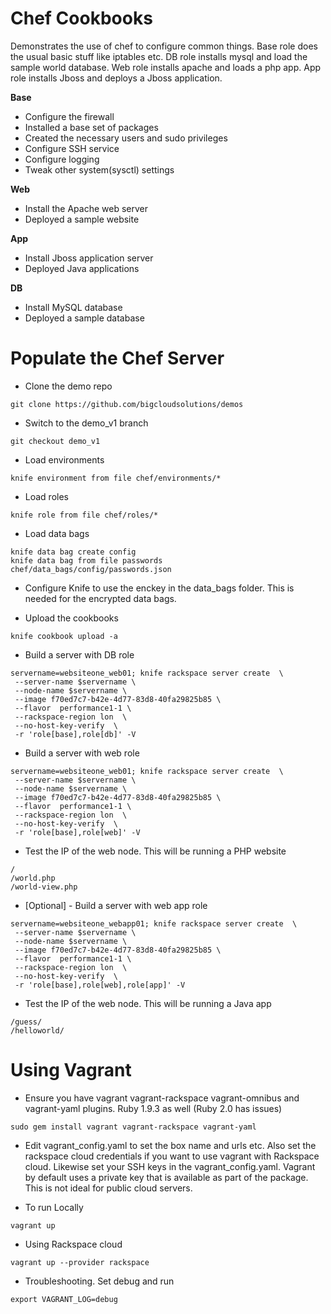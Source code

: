 
Chef Cookbooks
=====

Demonstrates the use of chef to configure common things.   Base role does the usual basic stuff like iptables etc. DB role installs mysql and load the sample world database. Web role installs apache and loads a php app. App role installs Jboss and deploys a Jboss application.

**Base**
  * Configure the firewall
  * Installed a base set of packages
  * Created the necessary users and sudo privileges
  * Configure  SSH service
  * Configure logging
  * Tweak other system(sysctl) settings

**Web**
  * Install the Apache web server
  * Deployed a sample website

**App**
  * Install Jboss application server
  * Deployed Java applications


**DB**
  * Install MySQL database
  * Deployed a sample database


Populate the Chef Server
=====

 * Clone the demo repo
```
git clone https://github.com/bigcloudsolutions/demos
```

 
 * Switch to the demo_v1 branch
```
git checkout demo_v1
```

 * Load environments
```
knife environment from file chef/environments/*
```

 * Load roles
```
knife role from file chef/roles/*
```

* Load data bags
```
knife data bag create config
knife data bag from file passwords chef/data_bags/config/passwords.json
```

 * Configure Knife to use the enckey in the data_bags folder. This is needed for the encrypted data bags.

 * Upload the cookbooks
```
knife cookbook upload -a
```

 * Build a server with DB role
```
servername=websiteone_web01; knife rackspace server create  \
 --server-name $servername \
 --node-name $servername \
 --image f70ed7c7-b42e-4d77-83d8-40fa29825b85 \
 --flavor  performance1-1 \
 --rackspace-region lon  \
 --no-host-key-verify  \
 -r 'role[base],role[db]' -V
```

 * Build a server with web role
```
servername=websiteone_web01; knife rackspace server create  \
 --server-name $servername \
 --node-name $servername \
 --image f70ed7c7-b42e-4d77-83d8-40fa29825b85 \
 --flavor  performance1-1 \
 --rackspace-region lon  \
 --no-host-key-verify  \
 -r 'role[base],role[web]' -V
```

 * Test the IP of the web node. This will be running a PHP website
```
/
/world.php
/world-view.php
```

 * [Optional] - Build a server with web app role
```
servername=websiteone_webapp01; knife rackspace server create  \
 --server-name $servername \
 --node-name $servername \
 --image f70ed7c7-b42e-4d77-83d8-40fa29825b85 \
 --flavor  performance1-1 \
 --rackspace-region lon  \
 --no-host-key-verify  \
 -r 'role[base],role[web],role[app]' -V
```

 * Test the IP of the web node. This will be running a Java app
```
/guess/
/helloworld/
```

Using Vagrant
=====

 * Ensure you have vagrant vagrant-rackspace vagrant-omnibus and vagrant-yaml plugins. Ruby 1.9.3 as well (Ruby 2.0 has issues)
```
sudo gem install vagrant vagrant-rackspace vagrant-yaml
```

 * Edit vagrant_config.yaml to set the box name and urls etc. Also set the rackspace cloud credentials if you want to use vagrant with Rackspace cloud. Likewise set your SSH keys in the vagrant_config.yaml.  Vagrant by default uses a private key that is available as part of the package. This is not ideal for public cloud servers.


 * To run Locally

```
vagrant up
```

 * Using Rackspace cloud
```
vagrant up --provider rackspace
```

 * Troubleshooting. Set debug and run
```
export VAGRANT_LOG=debug
```

